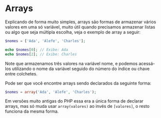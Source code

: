 # Arrays

Explicando de forma muito simples, arrays são formas de armazenar vários valores em uma só variável, muito útil quando precisamos armazenar listas ou algo que seja múltipla escolha, veja o exemplo de array a seguir:

```php
$nomes = ['Ada', 'Alefe', 'Charles'];

echo $nomes[0]; // Exibe: Ada
echo $nomes[2]; // Exibe: Charles
```

Note que armazenamos três valores na variável nome, e podemos acessá-los utilizando o nome da variável seguido do número do índice ou chave entre colchetes.

Pode ser que você encontre arrays sendo declarados da seguinte forma:

```php
$nomes = array('Ada', 'Alefe', 'Charles');
```

Em versões muito antigas do PHP essa era a única forma de declarar arrays, mas só muda usar `array(valores)` ao invés de `[valores]`, o resto funciona da mesma forma.
